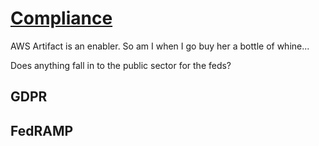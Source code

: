 # [Compliance](https://aws.amazon.com/compliance/)

AWS Artifact is an enabler. So am I when I go buy her a bottle of whine...

Does anything fall in to the public sector for the feds?

## GDPR

## FedRAMP